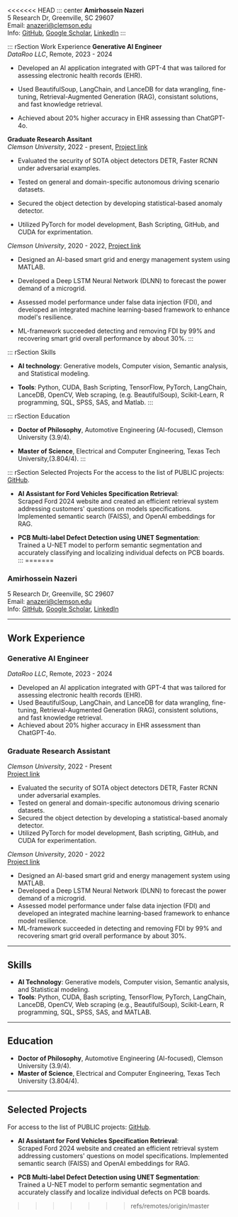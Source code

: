 <<<<<<< HEAD
::: center
**Amirhossein Nazeri**\
5 Research Dr, Greenville, SC 29607\
Email: <anazeri@clemson.edu>\
Info: [GitHub](https://github.com/amirhnazerii), [Google
Scholar](https://scholar.google.com/citations?user=2V7M53cAAAAJ&hl=en),
[LinkedIn](https://www.linkedin.com/in/amir-h-nazeri/)
:::

::: rSection
Work Experience **Generative AI Engineer**\
*DataRoo LLC*, Remote, 2023 - 2024

-   Developed an AI application integrated with GPT-4 that was tailored
    for assessing electronic health records (EHR).

-   Used BeautifulSoup, LangChain, and LanceDB for data wrangling,
    fine-tuning, Retrieval-Augmented Generation (RAG), consistant
    solutions, and fast knowledge retrieval.

-   Achieved about 20% higher accuracy in EHR assessing than ChatGPT-4o.

**Graduate Research Assitant**\
*Clemson University*, 2022 - present, [Project
link](https://www.upwork.com/freelancers/~011bca7046def271ae?p=1848855747365720064)

-   Evaluated the security of SOTA object detectors DETR, Faster RCNN
    under adversarial examples.

-   Tested on general and domain-specific autonomous driving scenario
    datasets.

-   Secured the object detection by developing statistical-based anomaly
    detector.

-   Utilized PyTorch for model development, Bash Scripting, GitHub, and
    CUDA for exprimentation.

*Clemson University*, 2020 - 2022, [Project
link](https://www.mdpi.com/1996-1073/17/4/868)

-   Designed an AI-based smart grid and energy management system using
    MATLAB.

-   Developed a Deep LSTM Neural Network (DLNN) to forecast the power
    demand of a microgrid.

-   Assessed model performance under false data injection (FDI), and
    developed an integrated machine learning-based framework to enhance
    model's resilience.

-   ML-framework succeeded detecting and removing FDI by 99% and
    recovering smart grid overall performance by about 30%.
:::

::: rSection
Skills

-   **AI technology**: Generative models, Computer vision, Semantic
    analysis, and Statistical modeling.

-   **Tools**: Python, CUDA, Bash Scripting, TensorFlow, PyTorch,
    LangChain, LanceDB, OpenCV, Web scraping, (e.g. BeautifulSoup),
    Scikit-Learn, R programming, SQL, SPSS, SAS, and Matlab.
:::

::: rSection
Education

-   **Doctor of Philosophy**, Automotive Engineering (AI-focused),
    Clemson University (3.9/4).

-   **Master of Science**, Electrical and Computer Engineering, Texas
    Tech University,(3.804/4).
:::

::: rSection
Selected Projects For the access to the list of PUBLIC projects:
[GitHub](https://github.com/amirhnazerii).

-    **AI Assistant for Ford Vehicles Specification Retrieval**:\
    Scraped Ford 2024 website and created an efficient retrieval system
    addressing customers' questions on models specifications.
    Implemented semantic search (FAISS), and OpenAI embeddings for RAG.

-    **PCB Multi-label Defect Detection using UNET Segmentation**:\
    Trained a U-NET model to perform semantic segmentation and
    accurately classifying and localizing individual defects on PCB
    boards.
:::
=======
### Amirhossein Nazeri
5 Research Dr, Greenville, SC 29607  
Email: [anazeri@clemson.edu](mailto:anazeri@clemson.edu)  
Info: [GitHub](https://github.com/amirhnazerii), [Google Scholar](https://scholar.google.com/citations?user=2V7M53cAAAAJ&hl=en), [LinkedIn](https://www.linkedin.com/in/amir-h-nazeri/)  

---

## Work Experience

### **Generative AI Engineer**  
*DataRoo LLC*, Remote, 2023 - 2024  
- Developed an AI application integrated with GPT-4 that was tailored for assessing electronic health records (EHR).  
- Used BeautifulSoup, LangChain, and LanceDB for data wrangling, fine-tuning, Retrieval-Augmented Generation (RAG), consistent solutions, and fast knowledge retrieval.  
- Achieved about 20% higher accuracy in EHR assessment than ChatGPT-4o.  

### **Graduate Research Assistant**  
*Clemson University*, 2022 - Present  
[Project link](https://www.upwork.com/freelancers/~011bca7046def271ae?p=1848855747365720064)  
- Evaluated the security of SOTA object detectors DETR, Faster RCNN under adversarial examples.  
- Tested on general and domain-specific autonomous driving scenario datasets.  
- Secured the object detection by developing a statistical-based anomaly detector.  
- Utilized PyTorch for model development, Bash scripting, GitHub, and CUDA for experimentation.  

*Clemson University*, 2020 - 2022  
[Project link](https://www.mdpi.com/1996-1073/17/4/868)  
- Designed an AI-based smart grid and energy management system using MATLAB.  
- Developed a Deep LSTM Neural Network (DLNN) to forecast the power demand of a microgrid.  
- Assessed model performance under false data injection (FDI) and developed an integrated machine learning-based framework to enhance model resilience.  
- ML-framework succeeded in detecting and removing FDI by 99% and recovering smart grid overall performance by about 30%.  

---

## Skills

- **AI Technology**: Generative models, Computer vision, Semantic analysis, and Statistical modeling.  
- **Tools**: Python, CUDA, Bash scripting, TensorFlow, PyTorch, LangChain, LanceDB, OpenCV, Web scraping (e.g., BeautifulSoup), Scikit-Learn, R programming, SQL, SPSS, SAS, and MATLAB.  

---

## Education

- **Doctor of Philosophy**, Automotive Engineering (AI-focused), Clemson University (3.9/4).  
- **Master of Science**, Electrical and Computer Engineering, Texas Tech University (3.804/4).  

---

## Selected Projects

For access to the list of PUBLIC projects: [GitHub](https://github.com/amirhnazerii).  

- **AI Assistant for Ford Vehicles Specification Retrieval**:  
  Scraped Ford 2024 website and created an efficient retrieval system addressing customers' questions on model specifications. Implemented semantic search (FAISS) and OpenAI embeddings for RAG.  

- **PCB Multi-label Defect Detection using UNET Segmentation**:  
  Trained a U-NET model to perform semantic segmentation and accurately classify and localize individual defects on PCB boards.  
>>>>>>> refs/remotes/origin/master
